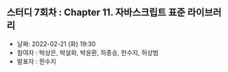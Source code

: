 ## 스터디 7회차 : Chapter 11. 자바스크립트 표준 라이브러리

- 날짜: 2022-02-21 (화) 19:30
- 참여자 : 박상은, 박설화, 박윤환, 하종승, 한수지, 허상범
- 발표자 : 한수지
